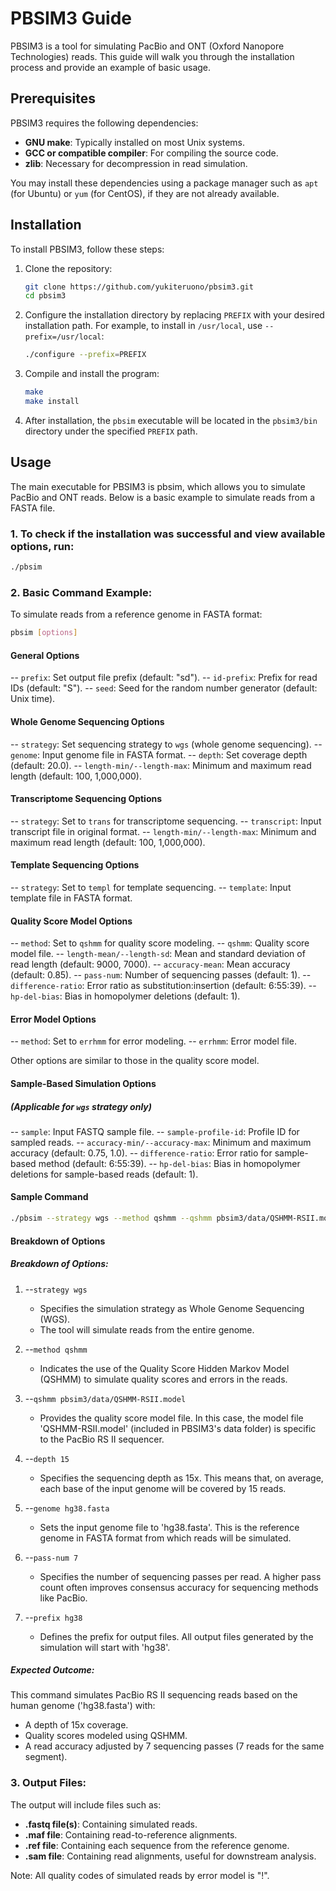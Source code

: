 # PBSIM3 Guide

PBSIM3 is a tool for simulating PacBio and ONT (Oxford Nanopore Technologies) reads. This guide will walk you through the installation process and provide an example of basic usage.

## Prerequisites

PBSIM3 requires the following dependencies:

- **GNU make**: Typically installed on most Unix systems.
- **GCC or compatible compiler**: For compiling the source code.
- **zlib**: Necessary for decompression in read simulation.

You may install these dependencies using a package manager such as `apt` (for Ubuntu) or `yum` (for CentOS), if they are not already available.

## Installation

To install PBSIM3, follow these steps:

1. Clone the repository:
    ```bash
    git clone https://github.com/yukiteruono/pbsim3.git
    cd pbsim3
    ```
2. Configure the installation directory by replacing `PREFIX` with your desired installation path. For example, to install in `/usr/local`, use `--prefix=/usr/local`:

    ```bash
    ./configure --prefix=PREFIX
    ```
3. Compile and install the program:
    ```bash
    make
    make install
    ```
4. After installation, the `pbsim` executable will be located in the `pbsim3/bin` directory under the specified `PREFIX` path.

## Usage

The main executable for PBSIM3 is pbsim, which allows you to simulate PacBio and ONT reads. Below is a basic example to simulate reads from a FASTA file.

### 1. To check if the installation was successful and view available options, run:

```bash
./pbsim
```

### 2. Basic Command Example:

To simulate reads from a reference genome in FASTA format:

```bash
pbsim [options]
```

#### General Options

-- `prefix`: Set output file prefix (default: "sd").
-- `id-prefix`: Prefix for read IDs (default: "S").
-- `seed`: Seed for the random number generator (default: Unix time).

#### Whole Genome Sequencing Options

-- `strategy`: Set sequencing strategy to `wgs` (whole genome sequencing).
-- `genome`: Input genome file in FASTA format.
-- `depth`: Set coverage depth (default: 20.0).
-- `length-min/--length-max`: Minimum and maximum read length (default: 100, 1,000,000).

#### Transcriptome Sequencing Options

-- `strategy`: Set to `trans` for transcriptome sequencing.
-- `transcript`: Input transcript file in original format.
-- `length-min/--length-max`: Minimum and maximum read length (default: 100, 1,000,000).

#### Template Sequencing Options

-- `strategy`: Set to `templ` for template sequencing.
-- `template`: Input template file in FASTA format.

#### Quality Score Model Options

-- `method`: Set to `qshmm` for quality score modeling.
-- `qshmm`: Quality score model file.
-- `length-mean/--length-sd`: Mean and standard deviation of read length (default: 9000, 7000).
-- `accuracy-mean`: Mean accuracy (default: 0.85).
-- `pass-num`: Number of sequencing passes (default: 1).
-- `difference-ratio`: Error ratio as substitution:insertion (default: 6:55:39).
-- `hp-del-bias`: Bias in homopolymer deletions (default: 1).

#### Error Model Options

-- `method`: Set to `errhmm` for error modeling.
-- `errhmm`: Error model file.

Other options are similar to those in the quality score model.

#### Sample-Based Simulation Options

##### (Applicable for `wgs` strategy only)

-- `sample`: Input FASTQ sample file.
-- `sample-profile-id`: Profile ID for sampled reads.
-- `accuracy-min/--accuracy-max`: Minimum and maximum accuracy (default: 0.75, 1.0).
-- `difference-ratio`: Error ratio for sample-based method (default: 6:55:39).
-- `hp-del-bias`: Bias in homopolymer deletions for sample-based reads (default: 1).

#### Sample Command

```bash
./pbsim --strategy wgs --method qshmm --qshmm pbsim3/data/QSHMM-RSII.model --depth 15 --genome hg38.fasta --pass-num 7 --prefix hg38
```

#### Breakdown of Options


##### Breakdown of Options:

1. --`strategy wgs`
   - Specifies the simulation strategy as Whole Genome Sequencing (WGS).
   - The tool will simulate reads from the entire genome.

2. --`method qshmm`
   - Indicates the use of the Quality Score Hidden Markov Model (QSHMM) to simulate quality scores and errors in the reads.

3. --`qshmm pbsim3/data/QSHMM-RSII.model`
   - Provides the quality score model file. In this case, the model file 'QSHMM-RSII.model' (included in PBSIM3's data folder) is specific to the PacBio RS II sequencer.

4. --`depth 15`
   - Specifies the sequencing depth as 15x. This means that, on average, each base of the input genome will be covered by 15 reads.

5. --`genome hg38.fasta`
   - Sets the input genome file to 'hg38.fasta'. This is the reference genome in FASTA format from which reads will be simulated.

6. --`pass-num 7`
   - Specifies the number of sequencing passes per read. A higher pass count often improves consensus accuracy for sequencing methods like PacBio.

7. --`prefix hg38`
   - Defines the prefix for output files. All output files generated by the simulation will start with 'hg38'.

##### Expected Outcome:
This command simulates PacBio RS II sequencing reads based on the human genome ('hg38.fasta') with:
- A depth of 15x coverage.
- Quality scores modeled using QSHMM.
- A read accuracy adjusted by 7 sequencing passes (7 reads for the same segment).

### 3. Output Files:

The output will include files such as:

- **.fastq file(s)**: Containing simulated reads.
- **.maf file**: Containing read-to-reference alignments.
- **.ref file**: Containing each sequence from the reference genome.
- **.sam file**: Containing read alignments, useful for downstream analysis.

Note: All quality codes of simulated reads by error model is "!".
